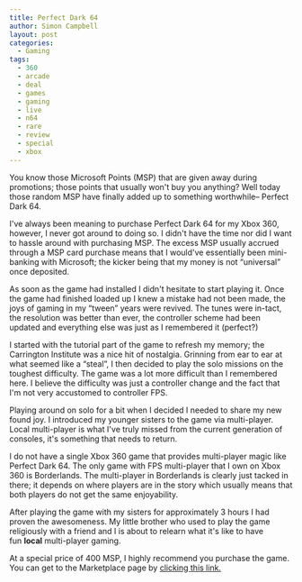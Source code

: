 ```yaml
---
title: Perfect Dark 64
author: Simon Campbell
layout: post
categories:
  - Gaming
tags:
  - 360
  - arcade
  - deal
  - games
  - gaming
  - live
  - n64
  - rare
  - review
  - special
  - xbox
---
```

You know those Microsoft Points (MSP) that are given away during promotions; those points that usually won't buy you anything? Well today those random MSP have finally added up to something worthwhile– Perfect Dark 64.

I've always been meaning to purchase Perfect Dark 64 for my Xbox 360, however, I never got around to doing so. I didn't have the time nor did I want to hassle around with purchasing MSP. The excess MSP usually accrued through a MSP card purchase means that I would've essentially been mini-banking with Microsoft; the kicker being that my money is not “universal” once deposited.

As soon as the game had installed I didn't hesitate to start playing it. Once the game had finished loaded up I knew a mistake had not been made, the joys of gaming in my “tween” years were revived. The tunes were in-tact, the resolution was better than ever, the controller scheme had been updated and everything else was just as I remembered it (perfect?)

I started with the tutorial part of the game to refresh my memory; the Carrington Institute was a nice hit of nostalgia. Grinning from ear to ear at what seemed like a “steal”, I then decided to play the solo missions on the toughest difficulty. The game was a lot more difficult than I remembered here. I believe the difficulty was just a controller change and the fact that I'm not very accustomed to controller FPS.

Playing around on solo for a bit when I decided I needed to share my new found joy. I introduced my younger sisters to the game via multi-player. Local multi-player is what I've truly missed from the current generation of consoles, it's something that needs to return.

I do not have a single Xbox 360 game that provides multi-player magic like Perfect Dark 64. The only game with FPS multi-player that I own on Xbox 360 is Borderlands. The multi-player in Borderlands is clearly just tacked in there; it depends on where players are in the story which usually means that both players do not get the same enjoyability.

After playing the game with my sisters for approximately 3 hours I had proven the awesomeness. My little brother who used to play the game religiously with a friend and I is about to relearn what it's like to have fun **local** multi-player gaming.

At a special price of 400 MSP, I highly recommend you purchase the game. You can get to the Marketplace page by [clicking this link.][1]

 [1]: http://marketplace.xbox.com/en-US/Product/Perfect-Dark/66acd000-77fe-1000-9115-d802584109c2